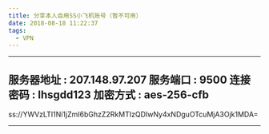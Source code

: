 ```yaml
---
title: 分享本人自用SS小飞机账号（暂不可用）
date: 2018-08-18 11:22:37
tags:
  - VPN
---
```


----------
  服务器地址 : 207.148.97.207
  服务端口 : 9500
  连接密码 : lhsgdd123
  加密方式 : aes-256-cfb
  -----------------------------------------------
  ss://YWVzLTI1Ni1jZmI6bGhzZ2RkMTIzQDIwNy4xNDguOTcuMjA3Ojk1MDA=


<!-- more -->
----------